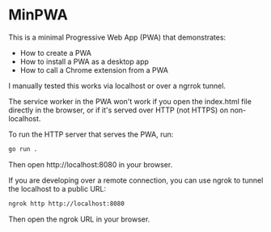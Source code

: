 # MinPWA

This is a minimal Progressive Web App (PWA) that demonstrates:

- How to create a PWA
- How to install a PWA as a desktop app
- How to call a Chrome extension from a PWA

I manually tested this works via localhost or over a ngrrok tunnel.

The service worker in the PWA won't work if you open the index.html file directly in the browser, or if it's served over HTTP (not HTTPS) on non-localhost.

To run the HTTP server that serves the PWA, run:

```sh
go run .
```

Then open http://localhost:8080 in your browser.

If you are developing over a remote connection, you can use ngrok to tunnel the localhost to a public URL:

```sh
ngrok http http://localhost:8080
```

Then open the ngrok URL in your browser.

